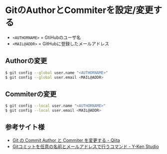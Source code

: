 # GitのAuthorとCommiterを設定/変更する

* `<AUTHORNAME>` = GtiHubのユーザ名
* `<MAIL@ADDR>` = GitHubに登録したメールアドレス

## Authorの変更

```sh
$ git config --global user.name "<AUTHORNAME>"
$ git config --global user.email <MAIL@ADDR>
```

## Commiterの変更

```sh
$ git config --local user.name "<AUTHORNAME>"
$ git config --local user.email <MAIL@ADDR>
```

## 参考サイト様

* [Git の Commit Author と Commiter を変更する \- Qiita](https://qiita.com/sea_mountain/items/d70216a5bc16a88ed932)
* [Gitコミットを任意の名前とメールアドレスで行うコマンド \- Y\-Ken Studio](http://y-ken.hatenablog.com/entry/git-commit-as-different-user)